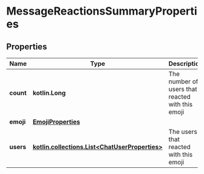 
# MessageReactionsSummaryProperties

## Properties
Name | Type | Description | Notes
------------ | ------------- | ------------- | -------------
**count** | **kotlin.Long** | The number of users that reacted with this emoji | 
**emoji** | [**EmojiProperties**](EmojiProperties.md) |  | 
**users** | [**kotlin.collections.List&lt;ChatUserProperties&gt;**](ChatUserProperties.md) | The users that reacted with this emoji | 




